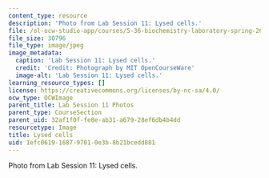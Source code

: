 ```yaml
---
content_type: resource
description: 'Photo from Lab Session 11: Lysed cells.'
file: /ol-ocw-studio-app/courses/5-36-biochemistry-laboratory-spring-2009/1efc0619168797010e3b8b21bcedd881_Lab11_3.jpg
file_size: 30796
file_type: image/jpeg
image_metadata:
  caption: 'Lab Session 11: Lysed cells.'
  credit: 'Credit: Photograph by MIT OpenCourseWare'
  image-alt: 'Lab Session 11: Lysed cells.'
learning_resource_types: []
license: https://creativecommons.org/licenses/by-nc-sa/4.0/
ocw_type: OCWImage
parent_title: Lab Session 11 Photos
parent_type: CourseSection
parent_uid: 32af1f0f-fe8e-ab31-a679-28ef6db4b4dd
resourcetype: Image
title: Lysed cells
uid: 1efc0619-1687-9701-0e3b-8b21bcedd881
---
```

Photo from Lab Session 11: Lysed cells.
